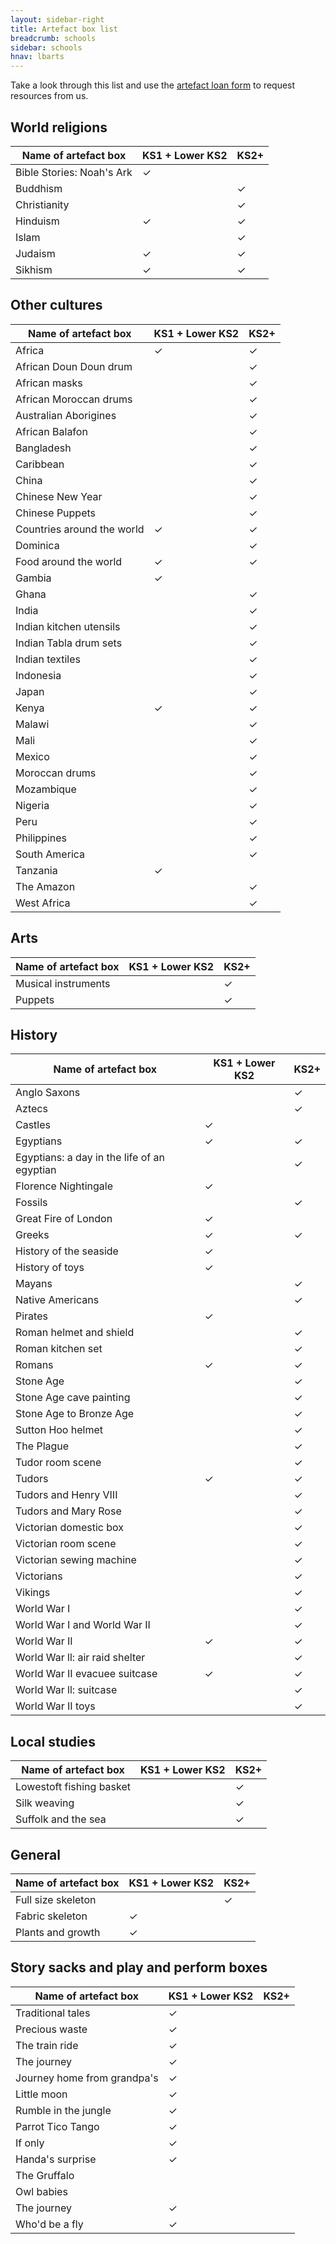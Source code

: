 ```yaml
---
layout: sidebar-right
title: Artefact box list
breadcrumb: schools
sidebar: schools
hnav: lbarts
---
```

Take a look through this list and use the [artefact loan form](/schools/artefact-loan/) to request resources from us.

## World religions

<table class="pure-table">
<thead>
<th>Name of artefact box</th>
<th>KS1 + Lower KS2</th>
<th>KS2+</th>
</thead>
<tr>
<td>Bible Stories: Noah's Ark</td>
<td>&#10003;</td>
<td></td>
</tr>
<tr>
<td>Buddhism</td>
<td></td>
<td>&#10003;</td>
</tr>
<tr>
<td>Christianity</td>
<td></td>
<td>&#10003;</td>
</tr>
<tr>
<td>Hinduism</td>
<td>&#10003;</td>
<td>&#10003;</td>
</tr>
<tr>
<td>Islam</td>
<td></td>
<td>&#10003;</td>
</tr>
<tr>
<td>Judaism</td>
<td>&#10003;</td>
<td>&#10003;</td>
</tr>
<tr>
<td>Sikhism</td>
<td>&#10003;</td>
<td>&#10003;</td>
</tr>
</table>

## Other cultures

<table class="pure-table">
<thead>
<th>Name of artefact box</th>
<th>KS1 + Lower KS2</th>
<th>KS2+</th>
</thead>
<tr>
<td>Africa</td>
<td>&#10003;</td>
<td>&#10003;</td>
</tr>
<tr>
<td>African Doun Doun drum</td>
<td></td>
<td>&#10003;</td>
</tr>
<tr>
<td>African masks</td>
<td></td>
<td>&#10003;</td>
</tr>
<tr>
<td>African Moroccan drums</td>
<td></td>
<td>&#10003;</td>
</tr>
<tr>
<td>Australian Aborigines</td>
<td></td>
<td>&#10003;</td>
</tr>
<tr>
<td>African Balafon</td>
<td></td>
<td>&#10003;</td>
</tr>
<tr>
<td>Bangladesh</td>
<td></td>
<td>&#10003;</td>
</tr>
<tr>
<td>Caribbean</td>
<td></td>
<td>&#10003;</td>
</tr>
<tr>
<td>China</td>
<td></td>
<td>&#10003;</td>
</tr>
<tr>
<td>Chinese New Year</td>
<td></td>
<td>&#10003;</td>
</tr>
<tr>
<td>Chinese Puppets</td>
<td></td>
<td>&#10003;</td>
</tr>
<tr>
<td>Countries around the world</td>
<td>&#10003;</td>
<td>&#10003;</td>
</tr>
<tr>
<td>Dominica</td>
<td></td>
<td>&#10003;</td>
</tr>
<tr>
<td>Food around the world</td>
<td>&#10003;</td>
<td>&#10003;</td>
</tr>
<tr>
<td>Gambia</td>
<td>&#10003;</td>
<td></td>
</tr>
<tr>
<td>Ghana</td>
<td></td>
<td>&#10003;</td>
</tr>
<tr>
<td>India</td>
<td></td>
<td>&#10003;</td>
</tr>
<tr>
<td>Indian kitchen utensils</td>
<td></td>
<td>&#10003;</td>
</tr>
<tr>
<td>Indian Tabla drum sets</td>
<td></td>
<td>&#10003;</td>
</tr>
<tr>
<td>Indian textiles</td>
<td></td>
<td>&#10003;</td>
</tr>
<tr>
<td>Indonesia</td>
<td></td>
<td>&#10003;</td>
</tr>
<tr>
<td>Japan</td>
<td></td>
<td>&#10003;</td>
</tr>
<tr>
<td>Kenya</td>
<td>&#10003;</td>
<td>&#10003;</td>
</tr>
<tr>
<td>Malawi</td>
<td></td>
<td>&#10003;</td>
</tr>
<tr>
<td>Mali</td>
<td></td>
<td>&#10003;</td>
</tr>
<tr>
<td>Mexico</td>
<td></td>
<td>&#10003;</td>
</tr>
<tr>
<td>Moroccan drums</td>
<td></td>
<td>&#10003;</td>
</tr>
<tr>
<td>Mozambique</td>
<td></td>
<td>&#10003;</td>
</tr>
<tr>
<td>Nigeria</td>
<td></td>
<td>&#10003;</td>
</tr>
<tr>
<td>Peru</td>
<td></td>
<td>&#10003;</td>
</tr>
<tr>
<td>Philippines</td>
<td></td>
<td>&#10003;</td>
</tr>
<tr>
<td>South America</td>
<td></td>
<td>&#10003;</td>
</tr>
<tr>
<td>Tanzania</td>
<td>&#10003;</td>
<td></td>
</tr>
<tr>
<td>The Amazon</td>
<td></td>
<td>&#10003;</td>
</tr>
<tr>
<td>West Africa</td>
<td></td>
<td>&#10003;</td>
</tr>
</table>

## Arts

<table class="pure-table">
<thead>
<th>Name of artefact box</th>
<th>KS1 + Lower KS2</th>
<th>KS2+</th>
</thead>
<tr>
<td>Musical instruments</td>
<td></td>
<td>&#10003;</td>
</tr>
<tr>
<td>Puppets</td>
<td></td>
<td>&#10003;</td>
</tr>
</table>

## History

<table class="pure-table">
<thead>
<th>Name of artefact box</th>
<th>KS1 + Lower KS2</th>
<th>KS2+</th>
</thead>
<tr>
<td>Anglo Saxons</td>
<td></td>
<td>&#10003;</td>
</tr>
<tr>
<td>Aztecs</td>
<td></td>
<td>&#10003;</td>
</tr>
<tr>
<td>Castles</td>
<td>&#10003;</td>
<td></td>
</tr>
<tr>
<td>Egyptians</td>
<td>&#10003;</td>
<td>&#10003;</td>
</tr>
<tr>
<td>Egyptians: a day in the life of an egyptian</td>
<td></td>
<td>&#10003;</td>
</tr>
<tr>
<td>Florence Nightingale</td>
<td>&#10003;</td>
<td></td>
</tr>
<tr>
<td>Fossils</td>
<td></td>
<td>&#10003;</td>
</tr>
<tr>
<td>Great Fire of London</td>
<td>&#10003;</td>
<td></td>
</tr>
<tr>
<td>Greeks</td>
<td>&#10003;</td>
<td>&#10003;</td>
</tr>
<tr>
<td>History of the seaside</td>
<td>&#10003;</td>
<td></td>
</tr>
<tr>
<td>History of toys</td>
<td>&#10003;</td>
<td></td>
</tr>
<tr>
<td>Mayans</td>
<td></td>
<td>&#10003;</td>
</tr>
<tr>
<td>Native Americans</td>
<td></td>
<td>&#10003;</td>
</tr>
<tr>
<td>Pirates</td>
<td>&#10003;</td>
<td></td>
</tr>
<tr>
<td>Roman helmet and shield</td>
<td></td>
<td>&#10003;</td>
</tr>
<tr>
<td>Roman kitchen set</td>
<td></td>
<td>&#10003;</td>
</tr>
<tr>
<td>Romans</td>
<td>&#10003;</td>
<td>&#10003;</td>
</tr>
<tr>
<td>Stone Age </td>
<td></td>
<td>&#10003;</td>
</tr>
<tr>
<td>Stone Age cave painting</td>
<td></td>
<td>&#10003;</td>
</tr>
<tr>
<td>Stone Age to Bronze Age</td>
<td></td>
<td>&#10003;</td>
</tr>
<tr>
<td>Sutton Hoo helmet</td>
<td></td>
<td>&#10003;</td>
</tr>
<tr>
<td>The Plague</td>
<td></td>
<td>&#10003;</td>
</tr>
<tr>
<td>Tudor room scene</td>
<td></td>
<td>&#10003;</td>
</tr>
<tr>
<td>Tudors</td>
<td>&#10003;</td>
<td>&#10003;</td>
</tr>
<tr>
<td>Tudors and Henry VIII</td>
<td></td>
<td>&#10003;</td>
</tr>
<tr>
<td>Tudors and Mary Rose</td>
<td></td>
<td>&#10003;</td>
</tr>
<tr>
<td>Victorian domestic box</td>
<td></td>
<td>&#10003;</td>
</tr>
<tr>
<td>Victorian room scene</td>
<td></td>
<td>&#10003;</td>
</tr>
<tr>
<td>Victorian sewing machine</td>
<td></td>
<td>&#10003;</td>
</tr>
<tr>
<td>Victorians</td>
<td></td>
<td>&#10003;</td>
</tr>
<tr>
<td>Vikings</td>
<td></td>
<td>&#10003;</td>
</tr>
<tr>
<td>World War I</td>
<td></td>
<td>&#10003;</td>
</tr>
<tr>
<td>World War I and World War II</td>
<td></td>
<td>&#10003;</td>
</tr>
<tr>
<td>World War II</td>
<td>&#10003;</td>
<td>&#10003;</td>
</tr>
<tr>
<td>World War ll: air raid shelter</td>
<td></td>
<td>&#10003;</td>
</tr>
<tr>
<td>World War II evacuee suitcase</td>
<td>&#10003;</td>
<td>&#10003;</td>
</tr>
<tr>
<td>World War ll: suitcase</td>
<td></td>
<td>&#10003;</td>
</tr>
<tr>
<td>World War II toys</td>
<td></td>
<td>&#10003;</td>
</tr>
</table>


## Local studies

<table class="pure-table">
<thead>
<th>Name of artefact box</th>
<th>KS1 + Lower KS2</th>
<th>KS2+</th>
</thead>
<tr>
<td>Lowestoft fishing basket</td>
<td></td>
<td>&#10003;</td>
</tr>
<tr>
<td>Silk weaving</td>
<td></td>
<td>&#10003;</td>
</tr>
<tr>
<td>Suffolk and the sea</td>
<td></td>
<td>&#10003;</td>
</tr>
</table>

## General

<table class="pure-table">
<thead>
<th>Name of artefact box</th>
<th>KS1 + Lower KS2</th>
<th>KS2+</th>
</thead>
<tr>
<td>Full size skeleton</td>
<td></td>
<td>&#10003;</td>
</tr>
<tr>
<td>Fabric skeleton</td>
<td>&#10003;</td>
<td></td>
</tr>
<tr>
<td>Plants and growth</td>
<td>&#10003;</td>
<td></td>
</tr>
</table>

## Story sacks and play and perform boxes

<table class="pure-table">
<thead>
<th>Name of artefact box</th>
<th>KS1 + Lower KS2</th>
<th>KS2+</th>
</thead>
<tr>
<td>Traditional tales</td>
<td>&#10003;</td>
<td></td>
</tr>
<tr>
<td>Precious waste</td>
<td>&#10003;</td>
<td></td>
</tr>
<tr>
<td>The train ride</td>
<td>&#10003;</td>
<td></td>
</tr>
<tr>
<td>The journey</td>
<td>&#10003;</td>
<td></td>
</tr>
<tr>
<td>Journey home from grandpa's</td>
<td>&#10003;</td>
<td></td>
</tr>
<tr>
<td>Little moon</td>
<td>&#10003;</td>
<td></td>
</tr>
<tr>
<td>Rumble in the jungle</td>
<td>&#10003;</td>
<td></td>
</tr>
<tr>
<td>Parrot Tico Tango</td>
<td>&#10003;</td>
<td></td>
</tr>
<tr>
<td>If only</td>
<td>&#10003;</td>
<td></td>
</tr>
<tr>
<td>Handa's surprise</td>
<td>&#10003;</td>
<td></td>
</tr>
<tr>
<td>The Gruffalo</td>
<td></td>
<td></td>
</tr>
<tr>
<td>Owl babies</td>
<td></td>
<td></td>
</tr>
<tr>
<td>The journey</td>
<td>&#10003;</td>
<td></td>
</tr>
<tr>
<td>Who'd be a fly</td>
<td>&#10003;</td>
<td></td>
</tr>
</table>
